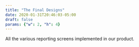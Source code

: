 ```yaml
---
title: "The Final Designs"
date: 2020-01-31T20:46:03-05:00
draft: false
params: {"w": 2, "h": 4}
---
```

All the various reporting screens implemented in our product.